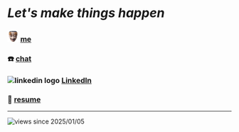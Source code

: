 <h1>
  <i>Let's make things happen</i>
</h1>

### <img alt='site logo' src='https://raw.githubusercontent.com/briandhkim/portfolio_v3/refs/heads/main/public/favicon.png' style='width:25px'/> [me](https://bdhk.dev)
### ☎️ [chat](https://calendly.com/brian-bdhk/call-with-brian)
### <img alt='linkedin logo' src='https://media.licdn.com/dms/image/v2/C560BAQHaVYd13rRz3A/company-logo_100_100/company-logo_100_100/0/1638831590218/linkedin_logo?e=1744243200&v=beta&t=R3fNhxfk7faCsvWXHAt3fPTyaT65KgftP1e_nuJBw1E' style='width:25px' /> [LinkedIn](https://www.linkedin.com/in/bdhk/)
### 📜 [resume](https://bdhk.dev/docs/brian_kim_resume.pdf)


<hr />

![views since 2025/01/05](https://visitor-badge-deno.deno.dev/briandhkim.briandhkim.svg)
<!--
![visitors](https://visitor-badge.glitch.me/badge?page_id=briandhkim.briandhkim&left_color=green&right_color=red)
-->

<!--
**briandhkim/briandhkim** is a ✨ _special_ ✨ repository because its `README.md` (this file) appears on your GitHub profile.

Here are some ideas to get you started:

- 🔭 I’m currently working on ...
- 🌱 I’m currently learning ...
- 👯 I’m looking to collaborate on ...
- 🤔 I’m looking for help with ...
- 💬 Ask me about ...
- 📫 How to reach me: ...
- 😄 Pronouns: ...
- ⚡ Fun fact: ...
-->
